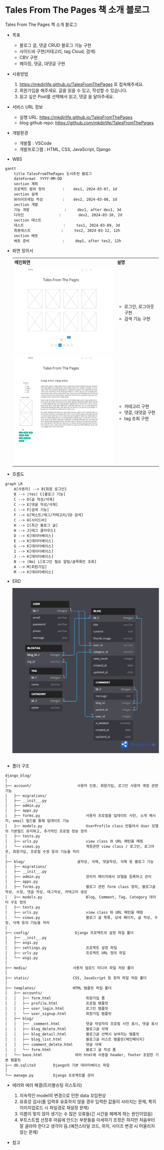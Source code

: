 
# Tales From The Pages 책 소개 블로그
Tales From The Pages 책 소개 블로그

* 목표
    * 블로그 글, 댓글 CRUD 블로그 기능 구현
    * 사이드바 구현(카테고리, tag Cloud, 검색)
    * CBV 구현
    * 페이징, 댓글, 대댓글 구현

* 사용방법
    1. https://mkdirlife.github.io/TalesFromThePages 로 접속해주세요.
    2. 회원가입을 해주세요. 글을 읽을 수 있고, 작성할 수 있습니다.
    3. 읽고 싶은 Post를 선택해서 읽고, 댓글 을 달아주세요.

* 서비스 URL 정보
    * 실행 URL: https://mkdirlife.github.io/TalesFromThePages
    * blog github repo: https://github.com/mkdirlife/TalesFromThePages

* 개발환경
   * 개발툴 : VSCode
   * 개발프로그램 : HTML, CSS, JavaScript, Django

* WBS
```mermaid
gantt
    title TalesFromThePages 도서추천 블로그
    dateFormat  YYYY-MM-DD
    section 계획
    프로젝트 범위 정의        :    des1, 2024-03-07, 1d
    section 설계
    와이어프레임 작성         :    des2, 2024-03-08, 1d
    section 개발
    기능 개발                :     dev1, after des1, 3d
    디자인                :        dev2, 2024-03-10, 2d
    section 테스트
    테스트                  :     tes1, 2024-03-09, 3d
    최종테스트              :     tes2, 2024-03-12, 12h
    section 배포
    배포 준비               :     dep1, after tes2, 12h
```

* 화면 정의서
    <table>
        <tr>
            <th>메인화면</th>
            <th>설명</th>
        </tr>
        <tr>
            <td width="70%">
               <img src="README%20img/[Blog 프로젝트]blog_list.jpg">
            </td>     
            <td>
                <ul>
                    <li>로그인, 로그아웃 구현</li>
                    <li>검색 기능 구현</li>
                </ul>
            </td>
        </tr>
        <tr>
            <td width="70%">
               <img src="README%20img/[Blog 프로젝트]blog_detail.jpg">
            </td>              
            <td>
                <ul>
                    <li>카테고리 구현</li>
                    <li>댓글, 대댓글 구현</li>
                    <li>tag 조회 구현</li>                   
                </ul>
            </td>
        </tr>       
    </table>

* 흐름도
```mermaid
graph LR
    A[사용자] --> B{회원 로그인}
    B --> |Yes| C[블로그 기능]
    C --> D[글 작성/삭제]
    C --> E[댓글 작성/삭제]
    C --> F[검색 기능]
    F --> G[텍스트/태그/카테고리/ID 검색]
    C --> H[사이드바]
    H --> I[최근 블로그 글]
    H --> J[태그 클라우드]
    D --> K[데이터베이스]
    E --> K[데이터베이스]
    G --> K[데이터베이스]
    I --> K[데이터베이스]
    J --> K[데이터베이스]
    B --> |No| L[로그인 필요 알림/글목록만 조회]
    A --> M[회원가입]
    M --> K[데이터베이스]
```

* ERD
    <table>
        <tr>
           <img src="README%20img/ERD.png">
        </tr>
    </table>

* 폴더 구조
```
django_blog/
│
├── account/                     사용자 인증, 회원가입, 로그인 사용자 계정 관련 기능
│   ├── migrations/
│   ├── __init__.py
│   ├── admin.py
│   ├── apps.py
│   ├── forms.py                     사용자 프로필을 업데이트 사진, 소개 메시지, email 필드를 통해 업데이트 기능
│   ├── models.py                    UserProfile class 만들어서 User 모델의 기본필드 유지하고, 추가적인 프로필 정보 정의
│   ├── tests.py
│   ├── urls.py                      view class 와 URL 패턴을 매핑
│   └── views.py                     계정관련 view class / 로그인, 로그아웃, 회원가입, 프로필 수정 등의 기능을 처리
│
├── blog/                        글작성, 삭제, 댓글작성, 삭제 등 블로그 기능 
│   ├── migrations/
│   ├── __init__.py
│   ├── admin.py                     관리자 페이지에서 모델을 등록하고 관리
│   ├── apps.py
│   ├── forms.py                     블로그 관련 form class 정의, 블로그글 작성, 수정, 댓글 작성, 태그작성, 카테고리 생성
│   ├── models.py                    Blog, Comment, Tag, Category 데이터 구조 정의
│   ├── tests.py
│   ├── urls.py                      view class 와 URL 패턴을 매핑
│   └── views.py                     블로그 글 목록, 상세 페이지, 글 작성, 수정, 삭제 등의 기능을 처리
│
├── config/                     Django 프로젝트의 설정 파일 폴더
│   ├── __init__.py
│   ├── asgi.py
│   ├── settings.py                  프로젝트 설정 파일
│   ├── urls.py                      프로젝트 URL 정의 파일
│   └── wsgi.py
│
├── media/                     사용자 업로드 미디어 파일 저장 폴더
│
├── static/                    CSS, JavaScript 등 정적 파일 저장 폴더
│
├── templates/                 HTML 템플릿 파일 폴더
│   ├── accounts/
│   │   ├── form.html                회원가입 폼
│   │   ├── profile.html             프로필 템플릿
│   │   ├── user_login.html          로그인 템플릿
│   |   └── user_signup.html         회원가입 템플릿
│   ├── blog/
│   │   ├── _comment.html            댓글 작성자의 프로필 사진 표시, 댓글 표시
│   │   ├── blog_delete.html         블로그글 삭제
│   │   ├── blog_detail.html         블로그글 선택시 보여지는 템플릿
│   │   ├── blog_list.html           블로그글 리스트 템플릿(메인페이지)
│   │   ├── comment_delete.html      댓글 삭제
│   |   └── form.html                블로그 글 작성 폼
│   └── base.html               여러 html에 사용할 header, footer 포함한 기본 템플릿
├── db.sqlite3        Django의 기본 데이터베이스 파일
│
└── manage.py         Django 프로젝트를 관리
```

* 에러와 에러 해결(트러블슈팅 히스토리)
    1. 지속적인 model의 변경으로 인한 data 꼬임현상
    2. 유효성 검사(폼 입력후 유효하지 않을 경우 입력한 값들이 사라지는 문제, 특히 이미지업로드 시 파일경로 재설정 문제)
    3. 이름이 맞지 않아 생기는 수 많은 오류들(긴 시간을 헤메게 하는 원인이었음)
    4. 부트스트랩 선정후 마음에 안드는 부분들을 미세하기 조정은 하지만 처음부터 잘 골라야 한다고 생각이 듬.(예전스타일 코드, 위치, 사이즈 변경 시 어울리지 않는 문제)
    


* 참고


